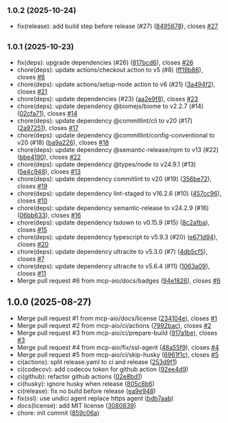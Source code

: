 ## <small>1.0.2 (2025-10-24)</small>

* fix(release): add build step before release (#27) ([8495678](https://github.com/mcp-aio/logging/commit/8495678)), closes [#27](https://github.com/mcp-aio/logging/issues/27)

## <small>1.0.1 (2025-10-23)</small>

* fix(deps): upgrade dependencies (#26) ([817bcd6](https://github.com/mcp-aio/logging/commit/817bcd6)), closes [#26](https://github.com/mcp-aio/logging/issues/26)
* chore(deps): update actions/checkout action to v5 (#8) ([ff19b86](https://github.com/mcp-aio/logging/commit/ff19b86)), closes [#8](https://github.com/mcp-aio/logging/issues/8)
* chore(deps): update actions/setup-node action to v6 (#21) ([3a494f2](https://github.com/mcp-aio/logging/commit/3a494f2)), closes [#21](https://github.com/mcp-aio/logging/issues/21)
* chore(deps): update dependencies (#23) ([aa2e9f8](https://github.com/mcp-aio/logging/commit/aa2e9f8)), closes [#23](https://github.com/mcp-aio/logging/issues/23)
* chore(deps): update dependency @biomejs/biome to v2.2.7 (#14) ([02cfa71](https://github.com/mcp-aio/logging/commit/02cfa71)), closes [#14](https://github.com/mcp-aio/logging/issues/14)
* chore(deps): update dependency @commitlint/cli to v20 (#17) ([2a97251](https://github.com/mcp-aio/logging/commit/2a97251)), closes [#17](https://github.com/mcp-aio/logging/issues/17)
* chore(deps): update dependency @commitlint/config-conventional to v20 (#18) ([ba9a226](https://github.com/mcp-aio/logging/commit/ba9a226)), closes [#18](https://github.com/mcp-aio/logging/issues/18)
* chore(deps): update dependency @semantic-release/npm to v13 (#22) ([bbe4190](https://github.com/mcp-aio/logging/commit/bbe4190)), closes [#22](https://github.com/mcp-aio/logging/issues/22)
* chore(deps): update dependency @types/node to v24.9.1 (#13) ([5e4c948](https://github.com/mcp-aio/logging/commit/5e4c948)), closes [#13](https://github.com/mcp-aio/logging/issues/13)
* chore(deps): update dependency commitlint to v20 (#19) ([356be72](https://github.com/mcp-aio/logging/commit/356be72)), closes [#19](https://github.com/mcp-aio/logging/issues/19)
* chore(deps): update dependency lint-staged to v16.2.6 (#10) ([457cc96](https://github.com/mcp-aio/logging/commit/457cc96)), closes [#10](https://github.com/mcp-aio/logging/issues/10)
* chore(deps): update dependency semantic-release to v24.2.9 (#16) ([06bb633](https://github.com/mcp-aio/logging/commit/06bb633)), closes [#16](https://github.com/mcp-aio/logging/issues/16)
* chore(deps): update dependency tsdown to v0.15.9 (#15) ([8c2afba](https://github.com/mcp-aio/logging/commit/8c2afba)), closes [#15](https://github.com/mcp-aio/logging/issues/15)
* chore(deps): update dependency typescript to v5.9.3 (#20) ([e671d94](https://github.com/mcp-aio/logging/commit/e671d94)), closes [#20](https://github.com/mcp-aio/logging/issues/20)
* chore(deps): update dependency ultracite to v5.3.0 (#7) ([4db5cf5](https://github.com/mcp-aio/logging/commit/4db5cf5)), closes [#7](https://github.com/mcp-aio/logging/issues/7)
* chore(deps): update dependency ultracite to v5.6.4 (#11) ([1063a09](https://github.com/mcp-aio/logging/commit/1063a09)), closes [#11](https://github.com/mcp-aio/logging/issues/11)
* Merge pull request #6 from mcp-aio/docs/badges ([94e1826](https://github.com/mcp-aio/logging/commit/94e1826)), closes [#6](https://github.com/mcp-aio/logging/issues/6)

## 1.0.0 (2025-08-27)

* Merge pull request #1 from mcp-aio/docs/license ([234104e](https://github.com/mcp-aio/logging/commit/234104e)), closes [#1](https://github.com/mcp-aio/logging/issues/1)
* Merge pull request #2 from mcp-aio/ci/actions ([7992bac](https://github.com/mcp-aio/logging/commit/7992bac)), closes [#2](https://github.com/mcp-aio/logging/issues/2)
* Merge pull request #3 from mcp-aio/ci/prepare-build ([917a1be](https://github.com/mcp-aio/logging/commit/917a1be)), closes [#3](https://github.com/mcp-aio/logging/issues/3)
* Merge pull request #4 from mcp-aio/fix/ssl-agent ([48a55f9](https://github.com/mcp-aio/logging/commit/48a55f9)), closes [#4](https://github.com/mcp-aio/logging/issues/4)
* Merge pull request #5 from mcp-aio/ci/skip-husky ([6961f1c](https://github.com/mcp-aio/logging/commit/6961f1c)), closes [#5](https://github.com/mcp-aio/logging/issues/5)
* ci(actions): split release.yaml to ci and release ([253d9f1](https://github.com/mcp-aio/logging/commit/253d9f1))
* ci(codecov): add codecov token for github action ([92ee4d9](https://github.com/mcp-aio/logging/commit/92ee4d9))
* ci(github): refactor github actions ([02e8bd1](https://github.com/mcp-aio/logging/commit/02e8bd1))
* ci(husky): ignore husky when release ([805c8b6](https://github.com/mcp-aio/logging/commit/805c8b6))
* ci(release): fix no build before release ([ea9e948](https://github.com/mcp-aio/logging/commit/ea9e948))
* fix(ssl): use undici agent replace https agent ([bdb7aab](https://github.com/mcp-aio/logging/commit/bdb7aab))
* docs(license): add MIT license ([3080839](https://github.com/mcp-aio/logging/commit/3080839))
* chore: init commit ([859c06a](https://github.com/mcp-aio/logging/commit/859c06a))

